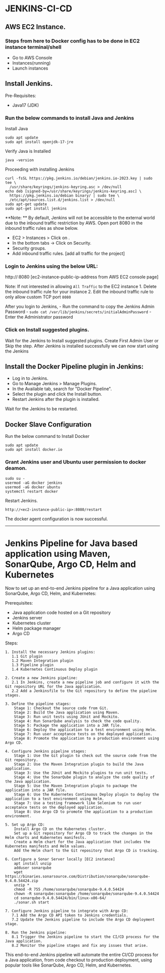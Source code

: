 # JENKINS-CI-CD

## AWS EC2 Instance.
### Steps from here to Docker config has to be done in EC2 instance terminal/shell
- Go to AWS Console
- Instances(running)
- Launch instances

## Install Jenkins.
Pre-Requisites:
 - Java17 (JDK)
### Run the below commands to install Java and Jenkins

Install Java
```
sudo apt update
sudo apt install openjdk-17-jre
```

Verify Java is Installed
```
java -version
```

Proceeding with installing Jenkins
```
curl -fsSL https://pkg.jenkins.io/debian/jenkins.io-2023.key | sudo tee \
  /usr/share/keyrings/jenkins-keyring.asc > /dev/null
echo deb [signed-by=/usr/share/keyrings/jenkins-keyring.asc] \
  https://pkg.jenkins.io/debian binary/ | sudo tee \
  /etc/apt/sources.list.d/jenkins.list > /dev/null
sudo apt-get update
sudo apt-get install jenkins
```

**Note: ** By default, Jenkins will not be accessible to the external world due to the inbound traffic restriction by AWS. Open port 8080 in the inbound traffic rules as show below.

- EC2 > Instances > Click on <Instance-ID>.
- In the bottom tabs -> Click on Security.
- Security groups.
- Add inbound traffic rules. [add all traffic for the project]

### Login to Jenkins using the below URL:
http://<ec2-instance-public-ip-address>:8080    [ec2-instance-public-ip-address from AWS EC2 console page]

Note: If not interested in allowing `All Traffic` to the EC2 instance
      1. Delete the inbound traffic rule for your instance
      2. Edit the inbound traffic rule to only allow custom TCP port `8080`
  
After you login to Jenkins, 
      - Run the command to copy the Jenkins Admin Password - `sudo cat /var/lib/jenkins/secrets/initialAdminPassword`
      - Enter the Administrator password

### Click on Install suggested plugins.
Wait for the Jenkins to Install suggested plugins.
Create First Admin User or Skip the step.
After Jenkins is installed successfully we can now start using the Jenkins

## Install the Docker Pipeline plugin in Jenkins:
   - Log in to Jenkins.
   - Go to Manage Jenkins > Manage Plugins.
   - In the Available tab, search for "Docker Pipeline".
   - Select the plugin and click the Install button.
   - Restart Jenkins after the plugin is installed.

Wait for the Jenkins to be restarted.

## Docker Slave Configuration
Run the below command to Install Docker
```
sudo apt update
sudo apt install docker.io
```
 
### Grant Jenkins user and Ubuntu user permission to docker deamon.
```
sudo su - 
usermod -aG docker jenkins
usermod -aG docker ubuntu
systemctl restart docker
```

Restart Jenkins.
```
http://<ec2-instance-public-ip>:8080/restart
```

The docker agent configuration is now successful.

-------------------------------------------------------------------------------------------------------------------------

# Jenkins Pipeline for Java based application using Maven, SonarQube, Argo CD, Helm and Kubernetes

Now to set up an end-to-end Jenkins pipeline for a Java application using SonarQube, Argo CD, Helm, and Kubernetes:

Prerequisites:

   -  Java application code hosted on a Git repository
   -  Jenkins server
   -  Kubernetes cluster
   -  Helm package manager
   -  Argo CD

Steps:

    1. Install the necessary Jenkins plugins:
       1.1 Git plugin
       1.2 Maven Integration plugin
       1.3 Pipeline plugin
       1.4 Kubernetes Continuous Deploy plugin

    2. Create a new Jenkins pipeline:
       2.1 In Jenkins, create a new pipeline job and configure it with the Git repository URL for the Java application.
       2.2 Add a Jenkinsfile to the Git repository to define the pipeline stages.

    3. Define the pipeline stages:
        Stage 1: Checkout the source code from Git.
        Stage 2: Build the Java application using Maven.
        Stage 3: Run unit tests using JUnit and Mockito.
        Stage 4: Run SonarQube analysis to check the code quality.
        Stage 5: Package the application into a JAR file.
        Stage 6: Deploy the application to a test environment using Helm.
        Stage 7: Run user acceptance tests on the deployed application.
        Stage 8: Promote the application to a production environment using Argo CD.

    4. Configure Jenkins pipeline stages:
        Stage 1: Use the Git plugin to check out the source code from the Git repository.
        Stage 2: Use the Maven Integration plugin to build the Java application.
        Stage 3: Use the JUnit and Mockito plugins to run unit tests.
        Stage 4: Use the SonarQube plugin to analyze the code quality of the Java application.
        Stage 5: Use the Maven Integration plugin to package the application into a JAR file.
        Stage 6: Use the Kubernetes Continuous Deploy plugin to deploy the application to a test environment using Helm.
        Stage 7: Use a testing framework like Selenium to run user acceptance tests on the deployed application.
        Stage 8: Use Argo CD to promote the application to a production environment.

    5. Set up Argo CD:
        Install Argo CD on the Kubernetes cluster.
        Set up a Git repository for Argo CD to track the changes in the Helm charts and Kubernetes manifests.
        Create a Helm chart for the Java application that includes the Kubernetes manifests and Helm values.
        Add the Helm chart to the Git repository that Argo CD is tracking.

    6. Configure a Sonar Server locally [EC2 instance]
        apt install unzip
        adduser sonarqube
        wget https://binaries.sonarsource.com/Distribution/sonarqube/sonarqube-9.4.0.54424.zip
        unzip *
        chmod -R 755 /home/sonarqube/sonarqube-9.4.0.54424
        chown -R sonarqube:sonarqube /home/sonarqube/sonarqube-9.4.0.54424
        cd sonarqube-9.4.0.54424/bin/linux-x86-64/
        ./sonar.sh start        

    7. Configure Jenkins pipeline to integrate with Argo CD:
       7.1 Add the Argo CD API token to Jenkins credentials.
       7.2 Update the Jenkins pipeline to include the Argo CD deployment stage.

    8. Run the Jenkins pipeline:
       8.1 Trigger the Jenkins pipeline to start the CI/CD process for the Java application.
       8.2 Monitor the pipeline stages and fix any issues that arise.

This end-to-end Jenkins pipeline will automate the entire CI/CD process for a Java application, from code checkout to production deployment, using popular tools like SonarQube, Argo CD, Helm, and Kubernetes.




